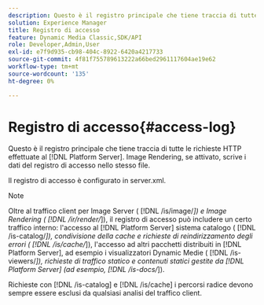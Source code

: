 ```yaml
---
description: Questo è il registro principale che tiene traccia di tutte le richieste HTTP effettuate al [!DNL Platform Server]. Image Rendering, se attivato, scrive i dati del registro di accesso nello stesso file.
solution: Experience Manager
title: Registro di accesso
feature: Dynamic Media Classic,SDK/API
role: Developer,Admin,User
exl-id: e7f9d935-cb98-404c-8922-6420a4217733
source-git-commit: 4f81f755789613222a66bed2961117604ae19e62
workflow-type: tm+mt
source-wordcount: '135'
ht-degree: 0%

---
```


# Registro di accesso{#access-log}

Questo è il registro principale che tiene traccia di tutte le richieste HTTP effettuate al [!DNL Platform Server]. Image Rendering, se attivato, scrive i dati del registro di accesso nello stesso file.

Il registro di accesso è configurato in server.xml.

>[!NOTE]
>
>Oltre al traffico client per Image Server ( [!DNL /is/image/*]) e Image Rendering ( [!DNL /ir/render/*]), il registro di accesso può includere un certo traffico interno: l&#39;accesso al [!DNL Platform Server] sistema catalogo ( [!DNL /is-catalog/*]), condivisione della cache e richieste di reindirizzamento degli errori ( [!DNL /is/cache/*]), l&#39;accesso ad altri pacchetti distribuiti in [!DNL Platform Server], ad esempio i visualizzatori Dynamic Medie ( [!DNL /is-viewers/*]), richieste di traffico statico e contenuti statici gestite da [!DNL Platform Server] (ad esempio, [!DNL /is-docs/*]).

Richieste con [!DNL /is-catalog] e [!DNL /is/cache] i percorsi radice devono sempre essere esclusi da qualsiasi analisi del traffico client.
